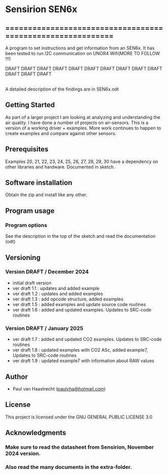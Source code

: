 # Sensirion SEN6x

## ===========================================================

A program to set instructions and get information from an SEN6x. It has been
tested to run I2C communication on UNOR4 Wifi(MORE TO FOLLOW !!!)

DRAFT DRAFT DRAFT DRAFT DRAFT DRAFT DRAFT DRAFT DRAFT DRAFT DRAFT DRAFT DRAFT 

<br> A detailed description of the findings are in SEN6x.odt

## Getting Started
As part of a larger project I am looking at analyzing and understanding the air quality.
I have done a number of projects on air-sensors. This is a version of a working driver + examples.
More work continues to happen to create examples and compare against other sensors.

## Prerequisites
Examples 20, 21, 22, 23, 24, 25, 26, 27, 28, 29, 30 have a dependency on other libraries and hardware. Documented in sketch.

## Software installation
Obtain the zip and install like any other.

## Program usage

### Program options
See the description in the top of the sketch and read the documentation (odt)

## Versioning

### Version DRAFT / December 2024
 * initial draft version
 * ver draft 1.1 : updates and added example
 * ver draft 1.2 : updates and added examples
 * ver draft 1.3 : add opcode structure, added examples
 * ver draft 1.5 : added examples and update source code routines
 * ver draft 1.6 : added and updated examples. Updates to SRC-code routines
### Version DRAFT / January 2025 
 * ver draft 1.7 : added and updated CO2 examples. Updates to SRC-code routines
 * ver draft 1.8 : updated examples with CO2 ASc, added example7, Updates to SRC-code routines
 * ver draft 1.9 : updated example7 with information about RAW values

## Author
 * Paul van Haastrecht (paulvha@hotmail.com)

## License
This project is licensed under the GNU GENERAL PUBLIC LICENSE 3.0

## Acknowledgments

### Make sure to read the datasheet from Sensirion, November 2024 version.<br>
### Also read the many documents in the extra-folder.<br>
